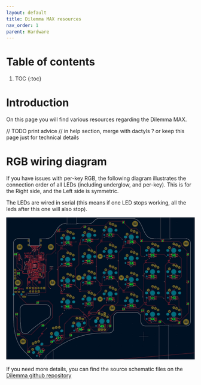 ```yaml
---
layout: default
title: Dilemma MAX resources
nav_order: 1
parent: Hardware
---
```


# Table of contents

1. TOC
{:toc}

# Introduction

On this page you will find various resources regarding the Dilemma MAX.

// TODO
print advice // in help section, merge with dactyls ? or keep this page just for technical details

# RGB wiring diagram

If you have issues with per-key RGB, the following diagram illustrates the connection order of all LEDs (including underglow, and per-key). This is for the Right side, and the Left side is symmetric. 

The LEDs are wired in serial (this means if one LED stops working, all the leds after this one will also stop). 

![](../assets/pics/guides/dilemmamax/1.jpg)

If you need more details, you can find the source schematic files on the [Dilemma github repository](https://github.com/bastardkb/dilemma)